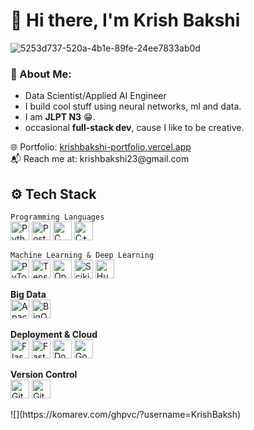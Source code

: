 
<!--
**KrishBakshi/KrishBakshi** is a ✨ _special_ ✨ repository because its `README.md` (this file) appears on your GitHub profile.

-->
# 👋 Hi there, I'm Krish Bakshi<br>  
  



![5253d737-520a-4b1e-89fe-24ee7833ab0d](https://github.com/user-attachments/assets/3bf7b545-c56d-4d7f-a215-988096d8f4eb)


### 💫 About Me:
 <ul>
         <li> Data Scientist/Applied AI Engineer</li>
        <li>I build cool stuff using neural networks, ml and data.</li>
         <li> I am <strong>JLPT N3</strong> 😁.
        <li>occasional <strong>full-stack dev</strong>, cause I like to be creative.</li>
   </ul>
   <p>
   🌐 Portfolio: <a href="https://krishbakshi-portfolio.vercel.app/" target="_blank">krishbakshi-portfolio.vercel.app</a> <br>
   📬 Reach me at: krishbakshi23@gmail.com
   </p>
  
        
    
    
## ⚙️ Tech Stack

```Programming Languages```  
<img src="https://cdn.jsdelivr.net/gh/devicons/devicon/icons/python/python-original.svg" alt="Python" width="30"/> 
<img src="https://cdn.jsdelivr.net/gh/devicons/devicon/icons/postgresql/postgresql-original.svg" alt="PostgreSQL" width="30"/> 
<img src="https://cdn.jsdelivr.net/gh/devicons/devicon/icons/c/c-original.svg" alt="C" width="30"/> 
<img src="https://cdn.jsdelivr.net/gh/devicons/devicon/icons/cplusplus/cplusplus-original.svg" alt="C++" width="30"/>

```Machine Learning & Deep Learning```  
<img src="https://cdn.jsdelivr.net/gh/devicons/devicon/icons/pytorch/pytorch-original.svg" alt="PyTorch" width="30"/> 
<img src="https://cdn.jsdelivr.net/gh/devicons/devicon/icons/tensorflow/tensorflow-original.svg" alt="TensorFlow" width="30"/> 
<img src="https://cdn.jsdelivr.net/gh/devicons/devicon/icons/opencv/opencv-original.svg" alt="OpenCV" width="30"/> 
<img src="https://upload.wikimedia.org/wikipedia/commons/0/05/Scikit_learn_logo_small.svg" alt="Scikit-learn" width="30"/> 
<img src="https://huggingface.co/front/assets/huggingface_logo-noborder.svg" alt="Hugging Face" width="30"/>

**Big Data**  
<img src="https://upload.wikimedia.org/wikipedia/commons/f/f3/Apache_Spark_logo.svg" alt="Apache Spark" width="30"/> 
<img src="https://upload.wikimedia.org/wikipedia/commons/2/2b/Google_BigQuery_Logo.svg" alt="BigQuery" width="30"/>

**Deployment & Cloud**  
<img src="https://cdn.jsdelivr.net/gh/devicons/devicon/icons/flask/flask-original.svg" alt="Flask" width="30"/> 
<img src="https://raw.githubusercontent.com/tiangolo/fastapi/master/docs/img/icon-white.svg" alt="FastAPI" width="30"/> 
<img src="https://cdn.jsdelivr.net/gh/devicons/devicon/icons/docker/docker-original.svg" alt="Docker" width="30"/> 
<img src="https://cdn.jsdelivr.net/gh/devicons/devicon/icons/googlecloud/googlecloud-original.svg" alt="Google Cloud" width="30"/>

**Version Control**  
<img src="https://cdn.jsdelivr.net/gh/devicons/devicon/icons/git/git-original.svg" alt="Git" width="30"/> 
<img src="https://cdn.jsdelivr.net/gh/devicons/devicon/icons/github/github-original.svg" alt="GitHub" width="30"/>

<p align="centre"> ![](https://komarev.com/ghpvc/?username=KrishBaksh)</p>

<!--
# 📊 GitHub Stats:
![](https://github-readme-stats.vercel.app/api?username=KrishBakshi&theme=dark&hide_border=false&include_all_commits=false&count_private=false)<br/>
![](https://github-readme-streak-stats.herokuapp.com/?user=KrishBakshi&theme=dark&hide_border=false)<br/>
![](https://github-readme-stats.vercel.app/api/top-langs/?username=KrishBakshi&theme=dark&hide_border=false&include_all_commits=false&count_private=false&layout=compact)

---
[![](https://visitcount.itsvg.in/api?id=KrishBakshi&icon=0&color=0)](https://visitcount.itsvg.in)
-->
